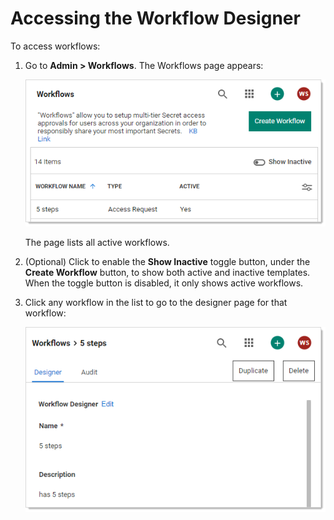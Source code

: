 [title]: # (Accessing the Workflow Designer)
[tags]: # (Workflow)
[priority]: # (1000)

# Accessing the Workflow Designer

To access workflows:

1. Go to **Admin > Workflows**. The Workflows page appears:

   ![image-20210310100523134](images/image-20210310100523134.png)

   The page lists all active workflows.

1. (Optional) Click to enable the **Show Inactive** toggle button, under the **Create Workflow** button, to show both active and inactive templates. When the toggle button is disabled, it only shows active workflows.

1. Click any workflow in the list to go to the designer page for that workflow:

   ![image-20210310101156191](images/image-20210310101156191.png)
